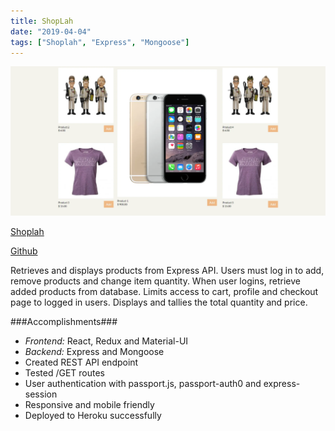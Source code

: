 ```yaml
---
title: ShopLah
date: "2019-04-04"
tags: ["Shoplah", "Express", "Mongoose"]
---
```


![ShopLah front page](../assets/shoplah.webp "ShopLah front page")

[Shoplah](https://shoplah.herokuapp.com/)

[Github](https://github.com/jenlky/shoplah)

Retrieves and displays products from Express API. Users must log in to add, remove products and change item quantity.
When user logins, retrieve added products from database. Limits access to cart, profile and checkout page to logged in users.
Displays and tallies the total quantity and price.

###Accomplishments###

- _Frontend:_ React, Redux and Material-UI
- _Backend:_ Express and Mongoose
- Created REST API endpoint
- Tested /GET routes
- User authentication with passport.js, passport-auth0 and express-session
- Responsive and mobile friendly
- Deployed to Heroku successfully
